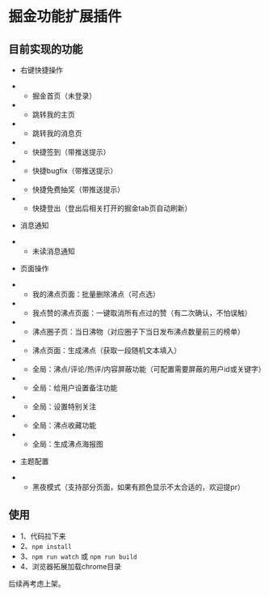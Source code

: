 # 掘金功能扩展插件

## 目前实现的功能

- 右键快捷操作
-
    - 掘金首页（未登录）
-
    - 跳转我的主页
-
    - 跳转我的消息页
-
    - 快捷签到（带推送提示）
-
    - 快捷bugfix（带推送提示）
-
    - 快捷免费抽奖（带推送提示）
-
    - 快捷登出（登出后相关打开的掘金tab页自动刷新）
- 消息通知
-
    - 未读消息通知
- 页面操作
-
    - 我的沸点页面：批量删除沸点（可点选）
-
    - 我点赞的沸点页面：一键取消所有点过的赞（有二次确认，不怕误触）
-
    - 沸点圈子页：当日沸物（对应圈子下当日发布沸点数量前三的榜单）
-
    - 沸点页面：生成沸点（获取一段随机文本填入）
- 
    - 全局：沸点/评论/热评/内容屏蔽功能（可配置需要屏蔽的用户id或关键字）
-
    - 全局：给用户设置备注功能
-
    - 全局：设置特别关注
-
    - 全局：沸点收藏功能
-
    - 全局：生成沸点海报图
  
- 主题配置
-
    - 黑夜模式（支持部分页面，如果有颜色显示不太合适的，欢迎提pr）

## 使用

- 1、代码拉下来
- 2、`npm install`
- 3、`npm run watch` 或 `npm run build`
- 4、浏览器拓展加载chrome目录

后续再考虑上架。